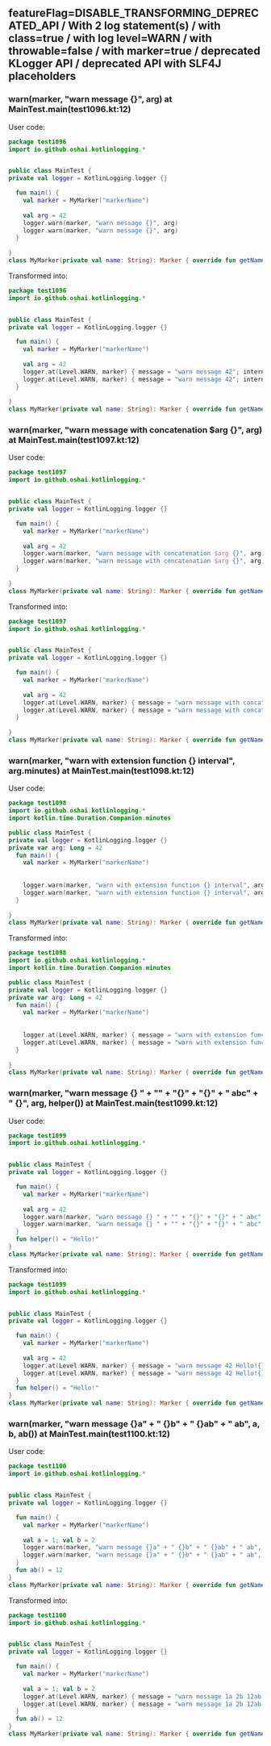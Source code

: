 ## featureFlag=DISABLE_TRANSFORMING_DEPRECATED_API / With 2 log statement(s) / with class=true / with log level=WARN / with throwable=false / with marker=true / deprecated KLogger API / deprecated API with SLF4J placeholders



###  warn(marker, "warn message {}", arg) at MainTest.main(test1096.kt:12)

User code:
```kotlin
package test1096
import io.github.oshai.kotlinlogging.*


public class MainTest {
private val logger = KotlinLogging.logger {}

  fun main() {
    val marker = MyMarker("markerName")
    
    val arg = 42
    logger.warn(marker, "warn message {}", arg)
    logger.warn(marker, "warn message {}", arg)
  }
  
}
class MyMarker(private val name: String): Marker { override fun getName() = name }

```
  
Transformed into:
```kotlin
package test1096
import io.github.oshai.kotlinlogging.*


public class MainTest {
private val logger = KotlinLogging.logger {}

  fun main() {
    val marker = MyMarker("markerName")
    
    val arg = 42
    logger.at(Level.WARN, marker) { message = "warn message 42"; internalCompilerData = KLoggingEventBuilder.InternalCompilerData(messageTemplate = "warn message {}")
    logger.at(Level.WARN, marker) { message = "warn message 42"; internalCompilerData = KLoggingEventBuilder.InternalCompilerData(messageTemplate = "warn message {}")
  }
  
}
class MyMarker(private val name: String): Marker { override fun getName() = name }

```

###  warn(marker, "warn message with concatenation $arg {}", arg) at MainTest.main(test1097.kt:12)

User code:
```kotlin
package test1097
import io.github.oshai.kotlinlogging.*


public class MainTest {
private val logger = KotlinLogging.logger {}

  fun main() {
    val marker = MyMarker("markerName")
    
    val arg = 42
    logger.warn(marker, "warn message with concatenation $arg {}", arg)
    logger.warn(marker, "warn message with concatenation $arg {}", arg)
  }
  
}
class MyMarker(private val name: String): Marker { override fun getName() = name }

```
  
Transformed into:
```kotlin
package test1097
import io.github.oshai.kotlinlogging.*


public class MainTest {
private val logger = KotlinLogging.logger {}

  fun main() {
    val marker = MyMarker("markerName")
    
    val arg = 42
    logger.at(Level.WARN, marker) { message = "warn message with concatenation 42 42"; internalCompilerData = KLoggingEventBuilder.InternalCompilerData(messageTemplate = "warn message with concatenation 42 {}")
    logger.at(Level.WARN, marker) { message = "warn message with concatenation 42 42"; internalCompilerData = KLoggingEventBuilder.InternalCompilerData(messageTemplate = "warn message with concatenation 42 {}")
  }
  
}
class MyMarker(private val name: String): Marker { override fun getName() = name }

```

###  warn(marker, "warn with extension function {} interval", arg.minutes) at MainTest.main(test1098.kt:12)

User code:
```kotlin
package test1098
import io.github.oshai.kotlinlogging.*
import kotlin.time.Duration.Companion.minutes

public class MainTest {
private val logger = KotlinLogging.logger {}
private var arg: Long = 42
  fun main() {
    val marker = MyMarker("markerName")
    
    
    logger.warn(marker, "warn with extension function {} interval", arg.minutes)
    logger.warn(marker, "warn with extension function {} interval", arg.minutes)
  }
  
}
class MyMarker(private val name: String): Marker { override fun getName() = name }

```
  
Transformed into:
```kotlin
package test1098
import io.github.oshai.kotlinlogging.*
import kotlin.time.Duration.Companion.minutes

public class MainTest {
private val logger = KotlinLogging.logger {}
private var arg: Long = 42
  fun main() {
    val marker = MyMarker("markerName")
    
    
    logger.at(Level.WARN, marker) { message = "warn with extension function 42m interval"; internalCompilerData = KLoggingEventBuilder.InternalCompilerData(messageTemplate = "warn with extension function {} interval")
    logger.at(Level.WARN, marker) { message = "warn with extension function 42m interval"; internalCompilerData = KLoggingEventBuilder.InternalCompilerData(messageTemplate = "warn with extension function {} interval")
  }
  
}
class MyMarker(private val name: String): Marker { override fun getName() = name }

```

###  warn(marker, "warn message {} " + "" + "{}" + "{}" + " abc" + " {}", arg, helper()) at MainTest.main(test1099.kt:12)

User code:
```kotlin
package test1099
import io.github.oshai.kotlinlogging.*


public class MainTest {
private val logger = KotlinLogging.logger {}

  fun main() {
    val marker = MyMarker("markerName")
    
    val arg = 42
    logger.warn(marker, "warn message {} " + "" + "{}" + "{}" + " abc" + " {}", arg, helper())
    logger.warn(marker, "warn message {} " + "" + "{}" + "{}" + " abc" + " {}", arg, helper())
  }
  fun helper() = "Hello!"
}
class MyMarker(private val name: String): Marker { override fun getName() = name }

```
  
Transformed into:
```kotlin
package test1099
import io.github.oshai.kotlinlogging.*


public class MainTest {
private val logger = KotlinLogging.logger {}

  fun main() {
    val marker = MyMarker("markerName")
    
    val arg = 42
    logger.at(Level.WARN, marker) { message = "warn message 42 Hello!{} abc {}"; internalCompilerData = KLoggingEventBuilder.InternalCompilerData(messageTemplate = "warn message {} {}{} abc {}")
    logger.at(Level.WARN, marker) { message = "warn message 42 Hello!{} abc {}"; internalCompilerData = KLoggingEventBuilder.InternalCompilerData(messageTemplate = "warn message {} {}{} abc {}")
  }
  fun helper() = "Hello!"
}
class MyMarker(private val name: String): Marker { override fun getName() = name }

```

###  warn(marker, "warn message {}a" + " {}b" + " {}ab" + " ab", a, b, ab()) at MainTest.main(test1100.kt:12)

User code:
```kotlin
package test1100
import io.github.oshai.kotlinlogging.*


public class MainTest {
private val logger = KotlinLogging.logger {}

  fun main() {
    val marker = MyMarker("markerName")
    
    val a = 1; val b = 2
    logger.warn(marker, "warn message {}a" + " {}b" + " {}ab" + " ab", a, b, ab())
    logger.warn(marker, "warn message {}a" + " {}b" + " {}ab" + " ab", a, b, ab())
  }
  fun ab() = 12
}
class MyMarker(private val name: String): Marker { override fun getName() = name }

```
  
Transformed into:
```kotlin
package test1100
import io.github.oshai.kotlinlogging.*


public class MainTest {
private val logger = KotlinLogging.logger {}

  fun main() {
    val marker = MyMarker("markerName")
    
    val a = 1; val b = 2
    logger.at(Level.WARN, marker) { message = "warn message 1a 2b 12ab ab"; internalCompilerData = KLoggingEventBuilder.InternalCompilerData(messageTemplate = "warn message {}a {}b {}ab ab")
    logger.at(Level.WARN, marker) { message = "warn message 1a 2b 12ab ab"; internalCompilerData = KLoggingEventBuilder.InternalCompilerData(messageTemplate = "warn message {}a {}b {}ab ab")
  }
  fun ab() = 12
}
class MyMarker(private val name: String): Marker { override fun getName() = name }

```
